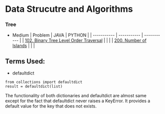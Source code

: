 
# Data Strucutre and Algorithms

### Tree
* Medium
| Problem     | JAVA | PYTHON |
| ----------- | ----------- | ----------- |
| [102. Binary Tree Level Order Traversal](https://leetcode.com/problems/binary-tree-level-order-traversal/description/) |  | |
| [200. Number of Islands](https://leetcode.com/problems/number-of-islands/description/)   | | |

## Terms Used:

* defaultdict

```
from collections import defaultdict 
result = defaultdict(list)
```
The functionality of both dictionaries and defaultdict are almost same except for the fact that defaultdict never raises a KeyError. It provides a default value for the key that does not exists.